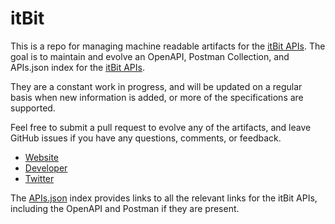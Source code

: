 # itBitThis is a repo for managing machine readable artifacts for the [itBit APIs](https://api.itbit.com). The goal is to maintain and evolve an OpenAPI, Postman Collection, and APIs.json index for the [itBit APIs](https://api.itbit.com).They are a constant work in progress, and will be updated on a regular basis when new information is added, or more of the specifications are supported.Feel free to submit a pull request to evolve any of the artifacts, and leave GitHub issues if you have any questions, comments, or feedback.- [Website](https://api.itbit.com)- [Developer](https://api.itbit.com)- [Twitter](https://twitter.com/itBit)The [APIs.json](https://github.com/api-evangelist/itbit/blob/master/apis.json) index provides links to all the relevant links for the itBit APIs, including the OpenAPI and Postman if they are present.